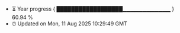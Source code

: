 - ⏳ Year progress { ██████████████████▁▁▁▁▁▁▁▁▁▁▁▁ } 60.94 %
- ⏰ Updated on Mon, 11 Aug 2025 10:29:49 GMT

